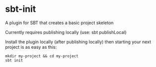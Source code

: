 sbt-init
===

A plugin for SBT that creates a basic project skeleton

Currently requires publishing locally (use: sbt publishLocal)

Install the plugin locally (after publishing locally) then starting your next project is as easy as this:

```
mkdir my-project && cd my-project
sbt init
```
